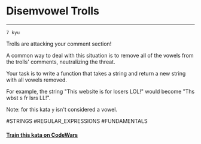# Disemvowel Trolls 

---
`7 kyu`

Trolls are attacking your comment section!

A common way to deal with this situation is to remove all of the vowels from the trolls' comments, neutralizing the threat.

Your task is to write a function that takes a string and return a new string with all vowels removed.

For example, the string "This website is for losers LOL!" would become "Ths wbst s fr lsrs LL!".

Note: for this kata `y` isn't considered a vowel.

#STRINGS #REGULAR_EXPRESSIONS #FUNDAMENTALS

#### [Train this kata on CodeWars](https://www.codewars.com/kata/52fba66badcd10859f00097e)